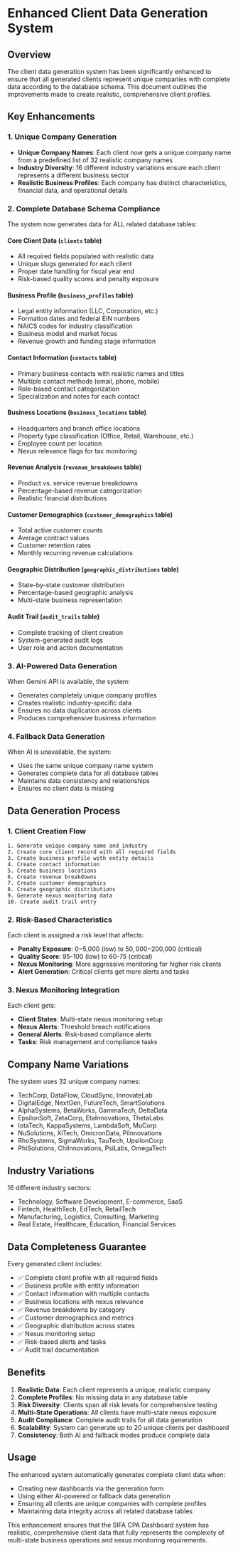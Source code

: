 # Enhanced Client Data Generation System

## Overview
The client data generation system has been significantly enhanced to ensure that all generated clients represent unique companies with complete data according to the database schema. This document outlines the improvements made to create realistic, comprehensive client profiles.

## Key Enhancements

### 1. Unique Company Generation
- **Unique Company Names**: Each client now gets a unique company name from a predefined list of 32 realistic company names
- **Industry Diversity**: 16 different industry variations ensure each client represents a different business sector
- **Realistic Business Profiles**: Each company has distinct characteristics, financial data, and operational details

### 2. Complete Database Schema Compliance
The system now generates data for ALL related database tables:

#### Core Client Data (`clients` table)
- All required fields populated with realistic data
- Unique slugs generated for each client
- Proper date handling for fiscal year end
- Risk-based quality scores and penalty exposure

#### Business Profile (`business_profiles` table)
- Legal entity information (LLC, Corporation, etc.)
- Formation dates and federal EIN numbers
- NAICS codes for industry classification
- Business model and market focus
- Revenue growth and funding stage information

#### Contact Information (`contacts` table)
- Primary business contacts with realistic names and titles
- Multiple contact methods (email, phone, mobile)
- Role-based contact categorization
- Specialization and notes for each contact

#### Business Locations (`business_locations` table)
- Headquarters and branch office locations
- Property type classification (Office, Retail, Warehouse, etc.)
- Employee count per location
- Nexus relevance flags for tax monitoring

#### Revenue Analysis (`revenue_breakdowns` table)
- Product vs. service revenue breakdowns
- Percentage-based revenue categorization
- Realistic financial distributions

#### Customer Demographics (`customer_demographics` table)
- Total active customer counts
- Average contract values
- Customer retention rates
- Monthly recurring revenue calculations

#### Geographic Distribution (`geographic_distributions` table)
- State-by-state customer distribution
- Percentage-based geographic analysis
- Multi-state business representation

#### Audit Trail (`audit_trails` table)
- Complete tracking of client creation
- System-generated audit logs
- User role and action documentation

### 3. AI-Powered Data Generation
When Gemini API is available, the system:
- Generates completely unique company profiles
- Creates realistic industry-specific data
- Ensures no data duplication across clients
- Produces comprehensive business information

### 4. Fallback Data Generation
When AI is unavailable, the system:
- Uses the same unique company name system
- Generates complete data for all database tables
- Maintains data consistency and relationships
- Ensures no client data is missing

## Data Generation Process

### 1. Client Creation Flow
```
1. Generate unique company name and industry
2. Create core client record with all required fields
3. Create business profile with entity details
4. Create contact information
5. Create business locations
6. Create revenue breakdowns
7. Create customer demographics
8. Create geographic distributions
9. Generate nexus monitoring data
10. Create audit trail entry
```

### 2. Risk-Based Characteristics
Each client is assigned a risk level that affects:
- **Penalty Exposure**: $0-$5,000 (low) to $50,000-$200,000 (critical)
- **Quality Score**: 95-100 (low) to 60-75 (critical)
- **Nexus Monitoring**: More aggressive monitoring for higher risk clients
- **Alert Generation**: Critical clients get more alerts and tasks

### 3. Nexus Monitoring Integration
Each client gets:
- **Client States**: Multi-state nexus monitoring setup
- **Nexus Alerts**: Threshold breach notifications
- **General Alerts**: Risk-based compliance alerts
- **Tasks**: Risk management and compliance tasks

## Company Name Variations
The system uses 32 unique company names:
- TechCorp, DataFlow, CloudSync, InnovateLab
- DigitalEdge, NextGen, FutureTech, SmartSolutions
- AlphaSystems, BetaWorks, GammaTech, DeltaData
- EpsilonSoft, ZetaCorp, EtaInnovations, ThetaLabs
- IotaTech, KappaSystems, LambdaSoft, MuCorp
- NuSolutions, XiTech, OmicronData, PiInnovations
- RhoSystems, SigmaWorks, TauTech, UpsilonCorp
- PhiSolutions, ChiInnovations, PsiLabs, OmegaTech

## Industry Variations
16 different industry sectors:
- Technology, Software Development, E-commerce, SaaS
- Fintech, HealthTech, EdTech, RetailTech
- Manufacturing, Logistics, Consulting, Marketing
- Real Estate, Healthcare, Education, Financial Services

## Data Completeness Guarantee
Every generated client includes:
- ✅ Complete client profile with all required fields
- ✅ Business profile with entity information
- ✅ Contact information with multiple contacts
- ✅ Business locations with nexus relevance
- ✅ Revenue breakdowns by category
- ✅ Customer demographics and metrics
- ✅ Geographic distribution across states
- ✅ Nexus monitoring setup
- ✅ Risk-based alerts and tasks
- ✅ Audit trail documentation

## Benefits
1. **Realistic Data**: Each client represents a unique, realistic company
2. **Complete Profiles**: No missing data in any database table
3. **Risk Diversity**: Clients span all risk levels for comprehensive testing
4. **Multi-State Operations**: All clients have multi-state nexus exposure
5. **Audit Compliance**: Complete audit trails for all data generation
6. **Scalability**: System can generate up to 20 unique clients per dashboard
7. **Consistency**: Both AI and fallback modes produce complete data

## Usage
The enhanced system automatically generates complete client data when:
- Creating new dashboards via the generation form
- Using either AI-powered or fallback data generation
- Ensuring all clients are unique companies with complete profiles
- Maintaining data integrity across all related database tables

This enhancement ensures that the SIFA CPA Dashboard system has realistic, comprehensive client data that fully represents the complexity of multi-state business operations and nexus monitoring requirements.



